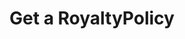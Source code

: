 ---
title: Get a RoyaltyPolicy
excerpt: Retrieve a RoyaltyPolicy
api:
  file: story-protocol-api-reference.json
  operationId: get_api-v2-royalties-policies-royaltypolicyid
deprecated: false
hidden: false
metadata:
  title: ''
  description: ''
  robots: index
next:
  description: ''
---